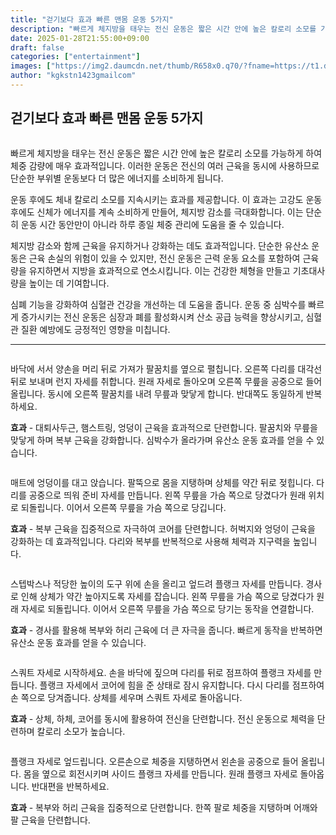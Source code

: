 ```yaml
---
title: "걷기보다 효과 빠른 맨몸 운동 5가지"
description: "빠르게 체지방을 태우는 전신 운동은 짧은 시간 안에 높은 칼로리 소모를 가능하게 하여 체중 감량에 매우 효과적입니다. 이러한 운동은 전신의 여러 근육을 동시에 사용하므로 단순한 부위별 운동보다 더 많은 에너지를 소비하게 됩니다."
date: 2025-01-28T21:55:00+09:00
draft: false
categories: ["entertainment"]
images: ["https://img2.daumcdn.net/thumb/R658x0.q70/?fname=https://t1.daumcdn.net/news/202501/27/tenbody/20250127173019919tcqr.png", "https://t1.daumcdn.net/news/202501/27/tenbody/20250127173020221ibrw.gif", "https://t1.daumcdn.net/news/202501/27/tenbody/20250127173020634nyez.gif", "https://t1.daumcdn.net/news/202501/27/tenbody/20250127173020984rkkl.gif", "https://t1.daumcdn.net/news/202501/27/tenbody/20250127173021312oyey.gif"]
author: "kgkstn1423gmailcom"
---
```


<h2 >걷기보다 효과 빠른 맨몸 운동 5가지</h2> <figure ><img src="https://img2.daumcdn.net/thumb/R658x0.q70/?fname=https://t1.daumcdn.net/news/202501/27/tenbody/20250127173019919tcqr.png" alt=""/></figure> <p>빠르게 체지방을 태우는 전신 운동은 짧은 시간 안에 높은 칼로리 소모를 가능하게 하여 체중 감량에 매우 효과적입니다. 이러한 운동은 전신의 여러 근육을 동시에 사용하므로 단순한 부위별 운동보다 더 많은 에너지를 소비하게 됩니다.</p> <p>운동 후에도 체내 칼로리 소모를 지속시키는 효과를 제공합니다. 이 효과는 고강도 운동 후에도 신체가 에너지를 계속 소비하게 만들어, 체지방 감소를 극대화합니다. 이는 단순히 운동 시간 동안만이 아니라 하루 종일 체중 관리에 도움을 줄 수 있습니다.</p> <p>체지방 감소와 함께 근육을 유지하거나 강화하는 데도 효과적입니다. 단순한 유산소 운동은 근육 손실의 위험이 있을 수 있지만, 전신 운동은 근력 운동 요소를 포함하여 근육량을 유지하면서 지방을 효과적으로 연소시킵니다. 이는 건강한 체형을 만들고 기초대사량을 높이는 데 기여합니다.</p> <p>심폐 기능을 강화하여 심혈관 건강을 개선하는 데 도움을 줍니다. 운동 중 심박수를 빠르게 증가시키는 전신 운동은 심장과 폐를 활성화시켜 산소 공급 능력을 향상시키고, 심혈관 질환 예방에도 긍정적인 영향을 미칩니다.</p> <hr /> <figure ><img src="https://t1.daumcdn.net/news/202501/27/tenbody/20250127173020221ibrw.gif" alt=""/></figure> <p>바닥에 서서 양손을 머리 뒤로 가져가 팔꿈치를 옆으로 펼칩니다. 오른쪽 다리를 대각선 뒤로 보내며 런지 자세를 취합니다. 원래 자세로 돌아오며 오른쪽 무릎을 공중으로 들어 올립니다. 동시에 오른쪽 팔꿈치를 내려 무릎과 맞닿게 합니다. 반대쪽도 동일하게 반복하세요.</p> <p><strong>효과</strong> - 대퇴사두근, 햄스트링, 엉덩이 근육을 효과적으로 단련합니다. 팔꿈치와 무릎을 맞닿게 하며 복부 근육을 강화합니다. 심박수가 올라가며 유산소 운동 효과를 얻을 수 있습니다.</p> <figure ><img src="https://t1.daumcdn.net/news/202501/27/tenbody/20250127173020634nyez.gif" alt=""/></figure> <p>매트에 엉덩이를 대고 앉습니다. 팔뚝으로 몸을 지탱하며 상체를 약간 뒤로 젖힙니다. 다리를 공중으로 띄워 준비 자세를 만듭니다. 왼쪽 무릎을 가슴 쪽으로 당겼다가 원래 위치로 되돌립니다. 이어서 오른쪽 무릎을 가슴 쪽으로 당깁니다.</p> <p><strong>효과</strong> - 복부 근육을 집중적으로 자극하여 코어를 단련합니다. 허벅지와 엉덩이 근육을 강화하는 데 효과적입니다. 다리와 복부를 반복적으로 사용해 체력과 지구력을 높입니다.</p> <figure ><img src="https://t1.daumcdn.net/news/202501/27/tenbody/20250127173020984rkkl.gif" alt=""/></figure> <p>스텝박스나 적당한 높이의 도구 위에 손을 올리고 엎드려 플랭크 자세를 만듭니다. 경사로 인해 상체가 약간 높아지도록 자세를 잡습니다. 왼쪽 무릎을 가슴 쪽으로 당겼다가 원래 자세로 되돌립니다. 이어서 오른쪽 무릎을 가슴 쪽으로 당기는 동작을 연결합니다.</p> <p><strong>효과</strong> - 경사를 활용해 복부와 허리 근육에 더 큰 자극을 줍니다. 빠르게 동작을 반복하면 유산소 운동 효과를 얻을 수 있습니다.</p> <figure ><img src="https://t1.daumcdn.net/news/202501/27/tenbody/20250127173021312oyey.gif" alt=""/></figure> <p>스쿼트 자세로 시작하세요. 손을 바닥에 짚으며 다리를 뒤로 점프하여 플랭크 자세를 만듭니다. 플랭크 자세에서 코어에 힘을 준 상태로 잠시 유지합니다. 다시 다리를 점프하여 손 쪽으로 당겨줍니다. 상체를 세우며 스쿼트 자세로 돌아옵니다.</p> <p><strong>효과</strong> - 상체, 하체, 코어를 동시에 활용하여 전신을 단련합니다. 전신 운동으로 체력을 단련하며 칼로리 소모가 높습니다.</p> <figure ><img src="https://t1.daumcdn.net/news/202501/27/tenbody/20250127173021712fsin.gif" alt=""/></figure> <p>플랭크 자세로 엎드립니다. 오른손으로 체중을 지탱하면서 왼손을 공중으로 들어 올립니다. 몸을 옆으로 회전시키며 사이드 플랭크 자세를 만듭니다. 원래 플랭크 자세로 돌아옵니다. 반대편을 반복하세요.</p> <p><strong>효과</strong> - 복부와 허리 근육을 집중적으로 단련합니다. 한쪽 팔로 체중을 지탱하며 어깨와 팔 근육을 단련합니다.</p>